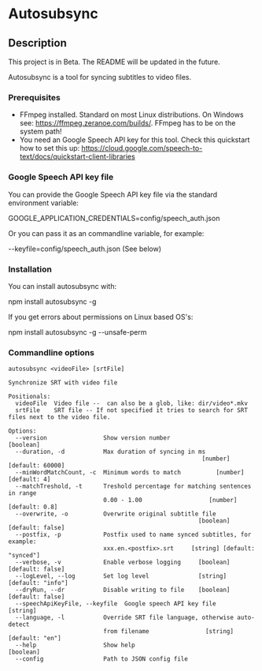 # Autosubsync

## Description
This project is in Beta.
The README will be updated in the future.

Autosubsync is a tool for syncing subtitles to video files.

### Prerequisites
- FFmpeg installed. Standard on most Linux distributions. On Windows see: https://ffmpeg.zeranoe.com/builds/. FFmpeg has to be on the system path! 
- You need an Google Speech API key for this tool. Check this quickstart how to set this up:
https://cloud.google.com/speech-to-text/docs/quickstart-client-libraries

### Google Speech API key file
You can provide the Google Speech API key file via the standard environment variable:

GOOGLE_APPLICATION_CREDENTIALS=config/speech_auth.json

Or you can pass it as an commandline variable, for example:

--keyfile=config/speech_auth.json (See below)

### Installation

You can install autosubsync with:

npm install autosubsync -g

If you get errors about permissions on Linux based OS's:

npm install autosubsync -g --unsafe-perm

### Commandline options

```commandline
autosubsync <videoFile> [srtFile]

Synchronize SRT with video file

Positionals:
  videoFile  Video file --  can also be a glob, like: dir/video*.mkv
  srtFile    SRT file -- If not specified it tries to search for SRT files next to the video file.

Options:
  --version                Show version number                         [boolean]
  --duration, -d           Max duration of syncing in ms
                                                       [number] [default: 60000]
  --minWordMatchCount, -c  Minimum words to match          [number] [default: 4]
  --matchTreshold, -t      Treshold percentage for matching sentences in range
                           0.00 - 1.00                   [number] [default: 0.8]
  --overwrite, -o          Overwrite original subtitle file
                                                      [boolean] [default: false]
  --postfix, -p            Postfix used to name synced subtitles, for example:
                           xxx.en.<postfix>.srt     [string] [default: "synced"]
  --verbose, -v            Enable verbose logging     [boolean] [default: false]
  --logLevel, --log        Set log level              [string] [default: "info"]
  --dryRun, --dr           Disable writing to file    [boolean] [default: false]
  --speechApiKeyFile, --keyfile  Google speech API key file             [string]
  --language, -l           Override SRT file language, otherwise auto-detect
                           from filename                [string] [default: "en"]
  --help                   Show help                                   [boolean]
  --config                 Path to JSON config file
```


